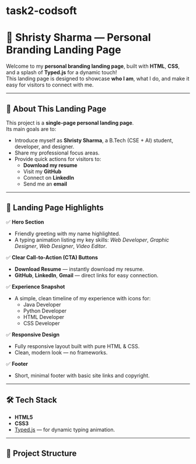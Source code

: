 # task2-codsoft
# 🚀 Shristy Sharma — Personal Branding Landing Page

Welcome to my **personal branding landing page**, built with **HTML**, **CSS**, and a splash of **Typed.js** for a dynamic touch!  
This landing page is designed to showcase **who I am**, what I do, and make it easy for visitors to connect with me.

---

## 📌 **About This Landing Page**

This project is a **single-page personal landing page**.  
Its main goals are to:
- Introduce myself as **Shristy Sharma**, a B.Tech (CSE + AI) student, developer, and designer.
- Share my professional focus areas.
- Provide quick actions for visitors to:
  - **Download my resume**
  - Visit my **GitHub**
  - Connect on **LinkedIn**
  - Send me an **email**

---

## 🎯 **Landing Page Highlights**

✅ **Hero Section**
- Friendly greeting with my name highlighted.
- A typing animation listing my key skills: *Web Developer*, *Graphic Designer*, *Web Designer*, *Video Editor*.

✅ **Clear Call-to-Action (CTA) Buttons**
- **Download Resume** — instantly download my resume.
- **GitHub**, **LinkedIn**, **Gmail** — direct links for easy connection.

✅ **Experience Snapshot**
- A simple, clean timeline of my experience with icons for:
  - Java Developer
  - Python Developer
  - HTML Developer
  - CSS Developer

✅ **Responsive Design**
- Fully responsive layout built with pure HTML & CSS.
- Clean, modern look — no frameworks.

✅ **Footer**
- Short, minimal footer with basic site links and copyright.

---

## 🛠️ **Tech Stack**

- **HTML5**
- **CSS3**
- [Typed.js](https://mattboldt.github.io/typed.js/) — for dynamic typing animation.

---

## 📂 **Project Structure**

